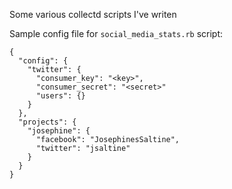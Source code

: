 
Some various collectd scripts I've writen

Sample config file for `social_media_stats.rb` script:

    {
      "config": {
        "twitter": {
          "consumer_key": "<key>",
          "consumer_secret": "<secret>"
          "users": {}
        }
      },
      "projects": {
        "josephine": {
          "facebook": "JosephinesSaltine",
          "twitter": "jsaltine"
        }
      }
    }
